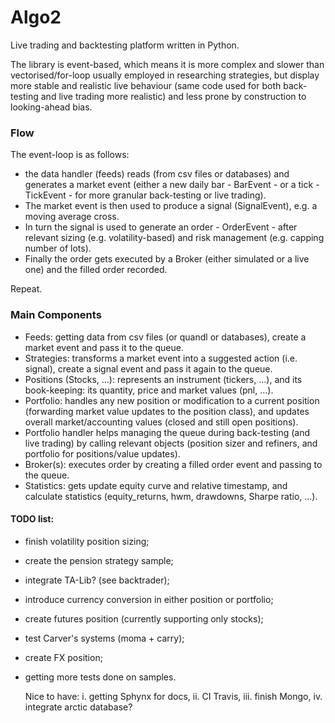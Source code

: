 # Algo2
Live trading and backtesting platform written in Python.

The library is event-based, which means it is more complex and 
slower than vectorised/for-loop usually employed in researching strategies, 
but display more stable and realistic live behaviour (same code used for 
both back-testing and live trading more realistic) and less prone by 
construction to looking-ahead bias. 


### Flow
The event-loop is as follows:
- the data handler (feeds) reads (from csv files or databases) and generates 
a market event (either a new daily bar - BarEvent - or a tick - TickEvent - 
for more granular back-testing or live trading). 
- The market event is then used to produce a signal (SignalEvent),
e.g. a moving
average cross.
- In turn the signal is used to generate an order - OrderEvent - after relevant
sizing (e.g. volatility-based) and risk management (e.g. capping number 
of lots).
- Finally the order gets executed by a Broker (either simulated or a live one) 
and the filled order recorded.

Repeat.

### Main Components
- Feeds: getting data from csv files (or quandl or databases), 
create a market event and pass it to the queue.
- Strategies: transforms a market event into a suggested action (i.e. signal),
create a signal event and pass it again to the queue.
- Positions (Stocks, ...): represents an instrument (tickers, 
...), and its book-keeping: its quantity, price and market values (pnl, ...).
- Portfolio: handles any new position or modification to a current position 
(forwarding market value updates to the position class), and updates 
overall market/accounting values (closed and still open positions).
- Portfolio handler helps managing the queue during back-testing (and live 
trading) by calling relevant objects (position sizer and refiners, and portfolio 
for positions/value updates).
- Broker(s): executes order by creating a filled order event and passing to 
the queue.
- Statistics: gets update equity curve and relative timestamp,
and calculate statistics (equity_returns, hwm, drawdowns, Sharpe ratio, ...).
        
#### TODO list:
- finish volatility position sizing;
- create the pension strategy sample;
- integrate TA-Lib? (see backtrader);
- introduce currency conversion in either position or portfolio;
- create futures position (currently supporting only stocks);
- test Carver's systems (moma + carry);
- create FX position;
- getting more tests done on samples.

   Nice to have: i. getting Sphynx for docs, ii. CI Travis, iii. finish Mongo,
iv. integrate arctic database?
